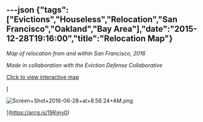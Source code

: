 ---json
{"tags":["Evictions","Houseless","Relocation","San Francisco","Oakland","Bay Area"],"date":"2015-12-28T19:16:00","title":"Relocation Map"}
---

_Map of relocation from and within San Francisco, 2016_

_Made in collaboration with the Eviction Defense Collaborative_

[Click to view interactive map](https://arcg.is/19Kmy0)

[

![Screen+Shot+2016-06-28+at+8.56.24+AM.png](https://images.squarespace-cdn.com/content/v1/52b7d7a6e4b0b3e376ac8ea2/1514056574682-TQ5OTGVJW080KN6FED0Y/ke17ZwdGBToddI8pDm48kMSAh1kMQ_ZPeYTT6qG7B4QUqsxRUqqbr1mOJYKfIPR7LoDQ9mXPOjoJoqy81S2I8N_N4V1vUb5AoIIIbLZhVYxCRW4BPu10St3TBAUQYVKco-yvnc_cWj-MHgC4v-aqmu8_LZEHSKWP7r2w_UUDNesFkLMxatD9WWB18q6moA2h/Screen%2BShot%2B2016-06-28%2Bat%2B8.56.24%2BAM.png)

](https://arcg.is/19Kmy0)